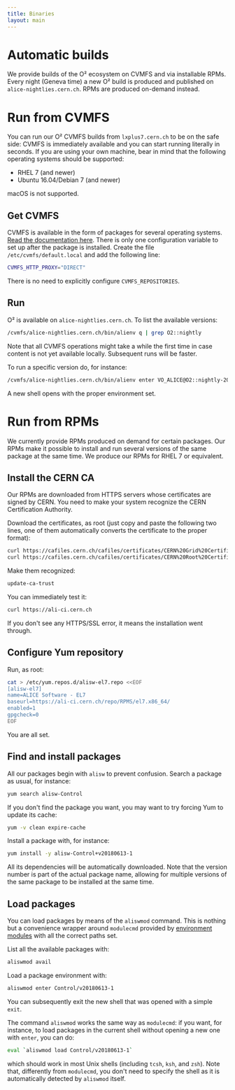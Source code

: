 ```yaml
---
title: Binaries
layout: main
---
```


Automatic builds
================

We provide builds of the O² ecosystem on CVMFS and via installable RPMs. Every night (Geneva time)
a new O² build is produced and published on `alice-nightlies.cern.ch`. RPMs are produced on-demand
instead.


Run from CVMFS
==============

You can run our O² CVMFS builds from `lxplus7.cern.ch` to be on the safe side: CVMFS is immediately
available and you can start running literally in seconds. If you are using your own machine, bear in
mind that the following operating systems should be supported:

  * RHEL 7 (and newer)
  * Ubuntu 16.04/Debian 7 (and newer)

macOS is not supported.


Get CVMFS
---------

CVMFS is available in the form of packages for several operating systems.
[Read the documentation here](https://cernvm.cern.ch/portal/filesystem/quickstart). There is only
one configuration variable to set up after the package is installed. Create the file
`/etc/cvmfs/default.local` and add the following line:

```bash
CVMFS_HTTP_PROXY="DIRECT"
```

There is no need to explicitly configure `CVMFS_REPOSITORIES`.


Run
---

O² is available on `alice-nightlies.cern.ch`. To list the available versions:

```bash
/cvmfs/alice-nightlies.cern.ch/bin/alienv q | grep O2::nightly
```

Note that all CVMFS operations might take a while the first time in case content is not yet
available locally. Subsequent runs will be faster.

To run a specific version do, for instance:

```bash
/cvmfs/alice-nightlies.cern.ch/bin/alienv enter VO_ALICE@O2::nightly-20180614-1
```

A new shell opens with the proper environment set.


Run from RPMs
=============

We currently provide RPMs produced on demand for certain packages. Our RPMs make it possible to
install and run several versions of the same package at the same time. We produce our RPMs for
RHEL 7 or equivalent.


Install the CERN CA
-------------------

Our RPMs are downloaded from HTTPS servers whose certificates are signed by CERN. You need to make
your system recognize the CERN Certification Authority.

Download the certificates, as root (just copy and paste the following two lines, one of them
automatically converts the certificate to the proper format):

```bash
curl https://cafiles.cern.ch/cafiles/certificates/CERN%20Grid%20Certification%20Authority.crt > /etc/pki/ca-trust/source/anchors/cern_grid.pem
curl https://cafiles.cern.ch/cafiles/certificates/CERN%20Root%20Certification%20Authority%202.crt | openssl x509 -inform der -out /etc/pki/ca-trust/source/anchors/cern_root.pem
```

Make them recognized:

```bash
update-ca-trust
```

You can immediately test it:

```bash
curl https://ali-ci.cern.ch
```

If you don't see any HTTPS/SSL error, it means the installation went through.


Configure Yum repository
------------------------

Run, as root:

```bash
cat > /etc/yum.repos.d/alisw-el7.repo <<EOF
[alisw-el7]
name=ALICE Software - EL7
baseurl=https://ali-ci.cern.ch/repo/RPMS/el7.x86_64/
enabled=1
gpgcheck=0
EOF
```

You are all set.


Find and install packages
-------------------------

All our packages begin with `alisw` to prevent confusion. Search a package as usual, for instance:

```bash
yum search alisw-Control
```

If you don't find the package you want, you may want to try forcing Yum to update its cache:

```bash
yum -v clean expire-cache
```

Install a package with, for instance:

```bash
yum install -y alisw-Control+v20180613-1
```

All its dependencies will be automatically downloaded. Note that the version number is part of the
actual package name, allowing for multiple versions of the same package to be installed at the same
time.


Load packages
-------------

You can load packages by means of the `aliswmod` command. This is nothing but a convenience wrapper
around `modulecmd` provided by [environment modules](https://github.com/cea-hpc/modules) with all
the correct paths set.

List all the available packages with:

```bash
aliswmod avail
```

Load a package environment with:

```bash
aliswmod enter Control/v20180613-1
```

You can subsequently exit the new shell that was opened with a simple `exit`.

The command `aliswmod` works the same way as `modulecmd`: if you want, for instance, to load
packages in the current shell without opening a new one with `enter`, you can do:

```bash
eval `aliswmod load Control/v20180613-1`
```

which should work in most Unix shells (including `tcsh`, `ksh`, and `zsh`). Note that, differently
from `modulecmd`, you don't need to specify the shell as it is automatically detected by `aliswmod`
itself.

